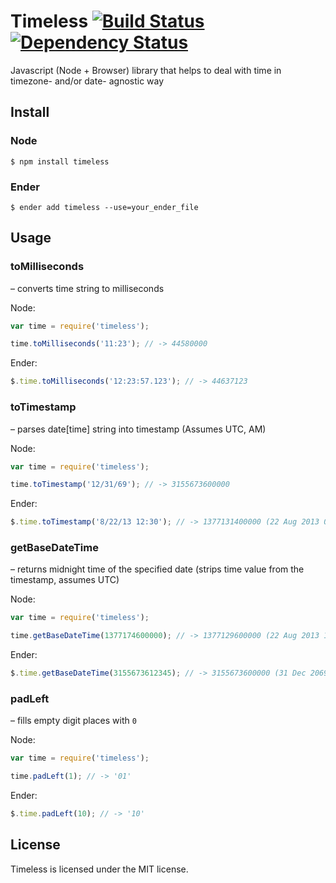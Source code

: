 # Timeless [![Build Status](https://travis-ci.org/alexindigo/timeless.png?branch=master)](https://travis-ci.org/alexindigo/timeless) [![Dependency Status](https://gemnasium.com/alexindigo/timeless.png)](https://gemnasium.com/alexindigo/timeless)

Javascript (Node + Browser) library that helps to deal with time in timezone- and/or date- agnostic way

## Install

### Node
```
$ npm install timeless
```

### Ender
```
$ ender add timeless --use=your_ender_file
```

## Usage

### toMilliseconds
– converts time string to milliseconds

Node:
``` javascript
var time = require('timeless');

time.toMilliseconds('11:23'); // -> 44580000
```

Ender:
``` javascript
$.time.toMilliseconds('12:23:57.123'); // -> 44637123
```

### toTimestamp
– parses date[time] string into timestamp (Assumes UTC, AM)

Node:
``` javascript
var time = require('timeless');

time.toTimestamp('12/31/69'); // -> 3155673600000
```

Ender:
``` javascript
$.time.toTimestamp('8/22/13 12:30'); // -> 1377131400000 (22 Aug 2013 00:30:00 GMT)
```

### getBaseDateTime
– returns midnight time of the specified date (strips time value from the timestamp, assumes UTC)

Node:
``` javascript
var time = require('timeless');

time.getBaseDateTime(1377174600000); // -> 1377129600000 (22 Aug 2013 12:30:00 -> 22 Aug 2013 00:00:00)
```

Ender:
``` javascript
$.time.getBaseDateTime(3155673612345); // -> 3155673600000 (31 Dec 2069 00:00:12 -> 31 Dec 2069 00:00:00)
```

### padLeft
– fills empty digit places with ```0```

Node:
``` javascript
var time = require('timeless');

time.padLeft(1); // -> '01'
```

Ender:
``` javascript
$.time.padLeft(10); // -> '10'
```

## License

Timeless is licensed under the MIT license.
